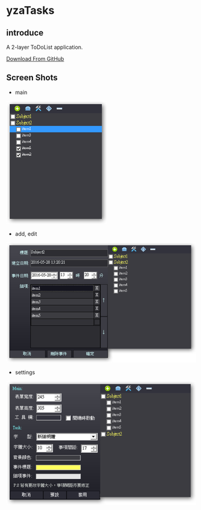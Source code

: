 # yzaTasks

## introduce

A 2-layer ToDoList application.

[Download From GitHub](https://raw.githubusercontent.com/yozian/yzaTasks/master/executable/yzaTasks.zip)

## Screen Shots

* main

![main](https://raw.githubusercontent.com/yozian/yzaTasks/master/screenshot/main.png)

* add, edit

![edit](https://raw.githubusercontent.com/yozian/yzaTasks/master/screenshot/edit.png)

* settings

![settings](https://raw.githubusercontent.com/yozian/yzaTasks/master/screenshot/settings.png)

